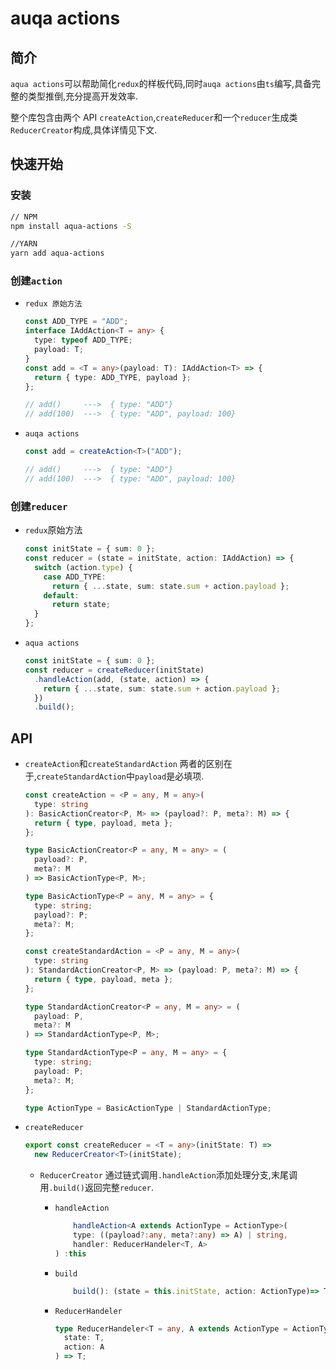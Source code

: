 # auqa actions

## 简介

`aqua actions`可以帮助简化`redux`的样板代码,同时`auqa actions`由`ts`编写,具备完整的类型推倒,充分提高开发效率.

整个库包含由两个 API `createAction`,`createReducer`和一个`reducer`生成类`ReducerCreator`构成,具体详情见下文.

## 快速开始

### 安装

```sh
// NPM
npm install aqua-actions -S

//YARN
yarn add aqua-actions
```

### 创建`action`

- `redux 原始方法`

  ```typescript
  const ADD_TYPE = "ADD";
  interface IAddAction<T = any> {
    type: typeof ADD_TYPE;
    payload: T;
  }
  const add = <T = any>(payload: T): IAddAction<T> => {
    return { type: ADD_TYPE, payload };
  };

  // add()     --->  { type: "ADD"}
  // add(100)  --->  { type: "ADD", payload: 100}
  ```

- `auqa actions`

  ```typescript
  const add = createAction<T>("ADD");

  // add()     --->  { type: "ADD"}
  // add(100)  --->  { type: "ADD", payload: 100}
  ```

### 创建`reducer`

- `redux`原始方法
  ```typescript
  const initState = { sum: 0 };
  const reducer = (state = initState, action: IAddAction) => {
    switch (action.type) {
      case ADD_TYPE:
        return { ...state, sum: state.sum + action.payload };
      default:
        return state;
    }
  };
  ```
- `aqua actions`
  ```typescript
  const initState = { sum: 0 };
  const reducer = createReducer(initState)
    .handleAction(add, (state, action) => {
      return { ...state, sum: state.sum + action.payload };
    })
    .build();
  ```

## API

- `createAction`和`createStandardAction`
  两者的区别在于,`createStandardAction`中`payload`是必填项.

  ```typescript
  const createAction = <P = any, M = any>(
    type: string
  ): BasicActionCreator<P, M> => (payload?: P, meta?: M) => {
    return { type, payload, meta };
  };

  type BasicActionCreator<P = any, M = any> = (
    payload?: P,
    meta?: M
  ) => BasicActionType<P, M>;

  type BasicActionType<P = any, M = any> = {
    type: string;
    payload?: P;
    meta?: M;
  };

  const createStandardAction = <P = any, M = any>(
    type: string
  ): StandardActionCreator<P, M> => (payload: P, meta?: M) => {
    return { type, payload, meta };
  };

  type StandardActionCreator<P = any, M = any> = (
    payload: P,
    meta?: M
  ) => StandardActionType<P, M>;

  type StandardActionType<P = any, M = any> = {
    type: string;
    payload: P;
    meta?: M;
  };

  type ActionType = BasicActionType | StandardActionType;
  ```

- `createReducer`

  ```typescript
  export const createReducer = <T = any>(initState: T) =>
    new ReducerCreator<T>(initState);
  ```

  - `ReducerCreator`
    通过链式调用`.handleAction`添加处理分支,末尾调用`.build()`返回完整`reducer`.

    - `handleAction`

      ```typescript
          handleAction<A extends ActionType = ActionType>(
          type: ((payload?:any, meta?:any) => A) | string,
          handler: ReducerHandeler<T, A>
      ) :this
      ```

    - `build`

      ```typescript
          build(): (state = this.initState, action: ActionType)=> T
      ```

    - `ReducerHandeler`

      ```typescript
      type ReducerHandeler<T = any, A extends ActionType = ActionType> = (
        state: T,
        action: A
      ) => T;
      ```
